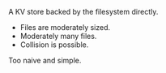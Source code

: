 A KV store backed by the filesystem directly.

* Files are moderately sized.
* Moderately many files.
* Collision is possible.

Too naive and simple.
